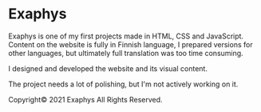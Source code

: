 # Exaphys

Exaphys is one of my first projects made in HTML, CSS and JavaScript. Content on the website is fully in Finnish language, I prepared versions for other languages, but ultimately full translation was too time consuming.

I designed and developed the website and its visual content.

The project needs a lot of polishing, but I'm not actively working on it.

Copyright© 2021 Exaphys All Rights Reserved.
